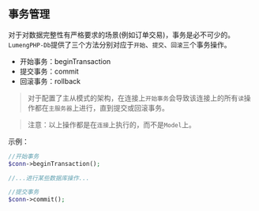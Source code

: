 ## 事务管理

对于对数据完整性有严格要求的场景(例如订单交易)，事务是必不可少的。`LumengPHP-Db`提供了三个方法分别对应于`开始`、`提交`、`回滚`三个事务操作。

* 开始事务：beginTransaction
* 提交事务：commit
* 回滚事务：rollback

> 对于配置了主从模式的架构，在连接上`开始事务`会导致该连接上的所有`读`操作都在`主服务器`上进行，直到提交或回滚事务。

> 注意：以上操作都是在`连接`上执行的，而不是`Model`上。

示例：
```php
//开始事务
$conn->beginTransaction();

//...进行某些数据库操作...

//提交事务
$conn->commit();
```